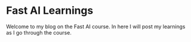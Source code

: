 # Fast AI Learnings

Welcome to my blog on the Fast AI course. In here I will post my learnings as I go through the course.
